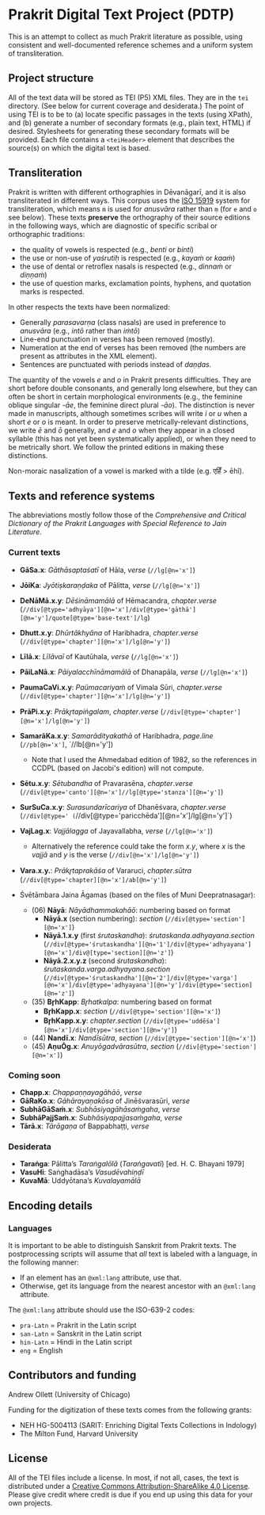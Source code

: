 # Prakrit Digital Text Project (PDTP)

This is an attempt to collect as much Prakrit literature as possible, using consistent and well-documented reference schemes and a uniform system of transliteration. 

## Project structure

All of the text data will be stored as TEI (P5) XML files. They are in the `tei` directory. (See below for current coverage and desiderata.) The point of using TEI is to be to (a) locate specific passages in the texts (using XPath), and (b) generate a number of secondary formats (e.g., plain text, HTML) if desired. Stylesheets for generating these secondary formats will be provided. Each file contains a `<teiHeader>` element that describes the source(s) on which the digital text is based.

## Transliteration

Prakrit is written with different orthographies in Dēvanāgarī, and it is also transliterated in different ways. This corpus uses the [ISO 15919](https://en.wikipedia.org/wiki/ISO_15919) system for transliteration, which means `ṁ` is used for *anusvāra* rather than `ṃ` (for `e` and `o` see below). These texts **preserve** the orthography of their source editions in the following ways, which are diagnostic of specific scribal or orthographic traditions:
- the quality of vowels is respected (e.g., *benti* or *binti*)
- the use or non-use of *yaśrutiḥ* is respected (e.g., *kayaṁ* or *kaaṁ*)
- the use of dental or retroflex nasals is respected (e.g., *dinnaṁ* or *diṇṇaṁ*)
- the use of question marks, exclamation points, hyphens, and quotation marks is respected.

In other respects the texts have been normalized:
- Generally *parasavarṇa* (class nasals) are used in preference to *anusvāra* (e.g., *intō* rather than *iṁtō*)
- Line-end punctuation in verses has been removed (mostly).
- Numeration at the end of verses has been removed (the numbers are present as attributes in the XML element).
- Sentences are punctuated with periods instead of *daṇḍas.*

The quantity of the vowels *e* and *o* in Prakrit presents difficulties. They are short before double consonants, and generally long elsewhere, but they can often be short in certain morphological environments (e.g., the feminine oblique singular *-āe*, the feminine direct plural *-āo*). The distinction is never made in manuscripts, although sometimes scribes will write *i* or *u* when a short *e* or *o* is meant. In order to preserve metrically-relevant distinctions, we write *ē* and *ō* generally, and *e* and *o* when they appear in a closed syllable (this has not yet been systematically applied), or when they need to be metrically short. We follow the printed editions in making these distinctions.

Non-moraic nasalization of a vowel is marked with a tilde (e.g. एहिँ > ēhĩ).

## Texts and reference systems

The abbreviations mostly follow those of the *Comprehensive and Critical Dictionary of the Prakrit Languages with Special Reference to Jain Literature*.

### Current texts

- **GāSa.x**: *Gāthāsaptaśatī* of Hāla, *verse* (`//lg[@n='x']`)
- **JōiKa**: *Jyōtiṣkaraṇḍaka* of Pālitta, *verse* (`//lg[@n='x']`)
- **DeNāMā.x.y**: *Dēśināmamālā* of Hēmacandra, *chapter*.*verse* (`//div[@type='adhyāya'][@n='x']/div[@type='gāthā'][@n='y']/quote[@type='base-text']/lg`)
- **Dhutt.x.y**: *Dhūrtākhyāna* of Haribhadra, *chapter*.*verse* (`//div[@type='chapter'][@n='x']/lg[@n='y']`)
- **Līlā.x**: *Līlāvaī* of Kautūhala, *verse* (`//lg[@n='x']`)
- **PāiLaNā.x**: *Pāiyalacchīnāmamālā* of Dhanapāla, *verse* (`//lg[@n='x']`)
- **PaumaCaVi.x.y**: *Paümacariyaṁ* of Vimala Sūri, *chapter*.*verse* (`//div[@type='chapter'][@n='x']/lg[@n='y']`)
- **PrāPi.x.y**: *Prākr̥tapiṅgalam*, *chapter*.*verse* (`//div[@type='chapter'][@n='x']/lg[@n='y']`)
- **SamarāKa.x.y**: *Samarādityakathā* of Haribhadra, *page*.*line* (`//pb[@n='x']`, `//lb[@n='y'])
    - Note that I used the Ahmedabad edition of 1982, so the references in CCDPL (based on Jacobi's edition) will not compute.
- **Sētu.x.y**: *Sētubandha* of Pravarasēna, *chapter*.*verse* (`//div[@type='canto'][@n='x']//lg[@type='stanza'][@n='y']`)
- **SurSuCa.x.y**: *Surasundarīcariya* of Dhanēśvara, *chapter*.*verse* (`//div[@type=' (`//div[@type='paricchēda'][@n='x']/lg[@n='y']`)
- **VajLag.x**: *Vajjālagga* of Jayavallabha, *verse* (`//lg[@n='x']`)
    - Alternatively the reference could take the form *x.y*, where *x* is the *vajjā* and *y* is the verse (`//div[@n='x']/lg[@n='y']`)
- **Vara.x.y.**: *Prākr̥taprakāśa* of Vararuci, *chapter*.*sūtra* (`//div[@type='chapter][@n='x']/ab[@n='y']`)

- Śvētāmbara Jaina Āgamas (based on the files of Muni Deepratnasagar):
    - (06) **Nāyā**: *Nāyādhammakahāō*: numbering based on format
        - **Nāyā.x** (section numbering): *section* (`//div[@type='section'][@n='x']`)
        - **Nāyā.1.x.y** (first *śrutaskandha*): *śrutaskanda*.*adhyayana*.*section* (`//div[@type='śrutaskandha'][@n='1']/div[@type='adhyayana'][@n='x']/div@[type='section][@n='z']`)
        - **Nāyā.2.x.y.z** (second *śrutaskandha*): *śrutaskanda*.*varga*.*adhyayana*.*section* (`//div[@type='śrutaskandha'][@n='2']/div[@type='varga'][@n='x']/div[@type='adhyayana'][@n='y']/div[@type='section][@n='z']`)
    - (35) **Br̥hKapp**: *Br̥hatkalpa*: numbering based on format
        - **Br̥hKapp.x**: *section* (`//div[@type='section'][@n='x']`)
        - **Br̥hKapp.x.y**: *chapter*.*section* (`//div[@type='uddēśa'][@n='x']/div[@type='section'][@n='y']`)
    - (44) **Nandī.x**: *Nandīsūtra*, *section* (`//div[@type='section'][@n='x']`)
    - (45) **AṇuŌg.x**: *Anuyōgadvārasūtra*, *section* (`//div[@type='section'][@n='x']`)

### Coming soon

- **Chapp.x**: *Chappaṇṇayagāhāō*, *verse*
- **GāRaKo.x**: *Gāhārayaṇakōsa* of Jinēśvarasūri, *verse*
- **SubhāGāSaṁ.x**: *Subhāsiyagāhāsaṁgaha*, *verse*
- **SubhāPajjSaṁ.x**: *Subhāsiyapajjasaṁgaha*, *verse*
- **Tārā.x**: *Tārāgaṇa* of Bappabhaṭṭi, *verse*

### Desiderata

- **Taraṅga**: Pālitta’s *Taraṅgalōlā* (*Taraṅgavatī*) [ed. H. C. Bhayani 1979]
- **VasuHi**: Saṅghadāsa’s *Vasudēvahiṇḍī*
- **KuvaMā**: Uddyōtana’s *Kuvalayamālā*

## Encoding details

### Languages
It is important to be able to distinguish Sanskrit from Prakrit texts. The postprocessing scripts will assume that *all* text is labeled with a language, in the following manner:

- If an element has an `@xml:lang` attribute, use that.
- Otherwise, get its language from the nearest ancestor with an `@xml:lang` attribute.
	
The `@xml:lang` attribute should use the ISO-639-2 codes:

- `pra-Latn` = Prakrit in the Latin script
- `san-Latn` = Sanskrit in the Latin script
- `hin-Latn` = Hindi in the Latin script
- `eng` = English

## Contributors and funding

Andrew Ollett (University of Chicago)

Funding for the digitization of these texts comes from the following grants:
- NEH HG-5004113 (SARIT: Enriching Digital Texts Collections in Indology)
- The Milton Fund, Harvard University

## License

All of the TEI files include a license. In most, if not all, cases, the text is distributed under a [Creative Commons Attribution-ShareAlike 4.0 License](https://creativecommons.org/licenses/by-sa/4.0/). Please give credit where credit is due if you end up using this data for your own projects.

